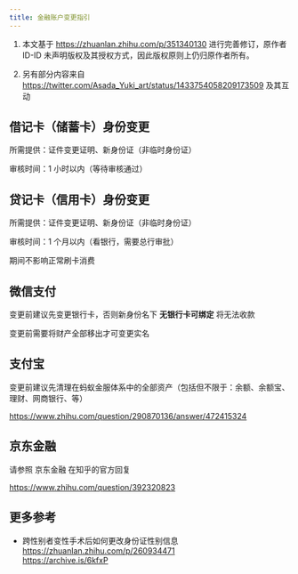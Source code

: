 ```yaml
---
title: 金融账户变更指引
---
```


1. 本文基于 <https://zhuanlan.zhihu.com/p/351340130> 进行完善修订，原作者 ID-ID 未声明版权及其授权方式，因此版权原则上仍归原作者所有。

2. 另有部分内容来自 <https://twitter.com/Asada_Yuki_art/status/1433754058209173509> 及其互动

## 借记卡（储蓄卡）身份变更

所需提供：证件变更证明、新身份证（非临时身份证）

审核时间：1 小时以内（等待审核通过）

## 贷记卡（信用卡）身份变更

所需提供：证件变更证明、新身份证（非临时身份证）

审核时间：1 个月以内（看银行，需要总行审批）

期间不影响正常刷卡消费

## 微信支付

变更前建议先变更银行卡，否则新身份名下 **无银行卡可绑定** 将无法收款

变更前需要将财产全部移出才可变更实名

## 支付宝

变更前建议先清理在蚂蚁金服体系中的全部资产（包括但不限于：余额、余额宝、理财、网商银行、等）

<https://www.zhihu.com/question/290870136/answer/472415324>

## 京东金融

请参照 京东金融 在知乎的官方回复

<https://www.zhihu.com/question/392320823>

## 更多参考

- 跨性别者变性手术后如何更改身份证性别信息\
  <https://zhuanlan.zhihu.com/p/260934471>\
  <https://archive.is/6kfxP>
